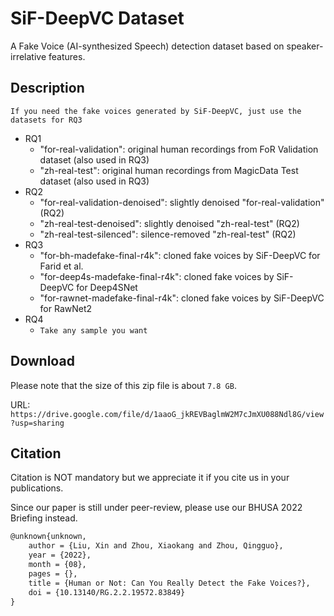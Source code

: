 # SiF-DeepVC Dataset

A Fake Voice (AI-synthesized Speech) detection dataset based on speaker-irrelative features.

## Description

`If you need the fake voices generated by SiF-DeepVC, just use the datasets for RQ3`

- RQ1
    - "for-real-validation": original human recordings from FoR Validation dataset (also used in RQ3)
    - "zh-real-test": original human recordings from MagicData Test dataset (also used in RQ3)
- RQ2
    - "for-real-validation-denoised": slightly denoised "for-real-validation" (RQ2)
    - "zh-real-test-denoised": slightly denoised "zh-real-test" (RQ2)
    - "zh-real-test-silenced": silence-removed "zh-real-test" (RQ2)
- RQ3
    - "for-bh-madefake-final-r4k": cloned fake voices by SiF-DeepVC for Farid et al. 
    - "for-deep4s-madefake-final-r4k": cloned fake voices by SiF-DeepVC for Deep4SNet
    - "for-rawnet-madefake-final-r4k": cloned fake voices by SiF-DeepVC for RawNet2 
- RQ4
    - `Take any sample you want`

## Download

Please note that the size of this zip file is about `7.8 GB`.  

URL: `https://drive.google.com/file/d/1aaoG_jkREVBaglmW2M7cJmXU088Ndl8G/view?usp=sharing`

## Citation

Citation is NOT mandatory but we appreciate it if you cite us in your publications.

Since our paper is still under peer-review, please use our BHUSA 2022 Briefing instead.

```latex
@unknown{unknown,
    author = {Liu, Xin and Zhou, Xiaokang and Zhou, Qingguo},
    year = {2022},
    month = {08},
    pages = {},
    title = {Human or Not: Can You Really Detect the Fake Voices?},
    doi = {10.13140/RG.2.2.19572.83849}
}
```